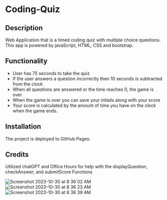 # Coding-Quiz

## Description

Web Application that is a timed coding quiz with multiple choice questions. This app is powered by javaScript, HTML, CSS and bootstrap.

## Functionality

- User has 75 seconds to take the quiz
- If the user answers a question incorrectly then 10 seconds is subtracted from the clock
- When all questions are answered or the time reaches 0, the game is over
- When the game is over you can save your intiails along with your score
- Your score is calculated by the amount of time you have on the clock when the game ends.

## Installation

The project is deployed to GitHub Pages:

## Credits

Utilized chatGPT and Office Hours for help with the displayQuestion, checkAnswer, and submitScore Functions

![Screenshot 2023-10-30 at 8 36 02 AM](https://github.com/Erik-Aku/Coding-Quiz/assets/92487526/eab4b4f5-2c4e-4d27-a431-71dba50faa8d)
![Screenshot 2023-10-30 at 8 36 23 AM](https://github.com/Erik-Aku/Coding-Quiz/assets/92487526/78b60964-9ccb-4e3a-815b-4dd17d2ecb6a)
![Screenshot 2023-10-30 at 8 36 39 AM](https://github.com/Erik-Aku/Coding-Quiz/assets/92487526/3612e55e-e125-4834-9dbb-249b76178292)
